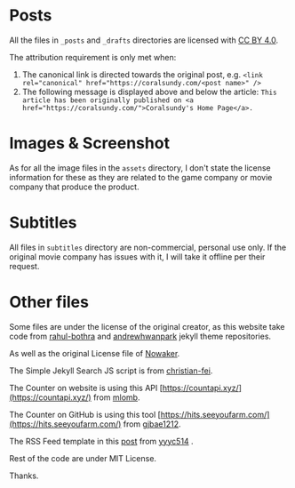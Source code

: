 # Posts

All the files in `_posts` and `_drafts` directories are licensed with [CC BY 4.0](https://creativecommons.org/licenses/by/4.0/).

The attribution requirement is only met when:

1. The canonical link is directed towards the original post, e.g.
   `<link rel="canonical" href="https://coralsundy.com/<post name>" />`
2. The following message is displayed above and below the article:
   `This article has been originally published on <a href="https://coralsundy.com/">Coralsundy's Home Page</a>.`

# Images & Screenshot

As for all the image files in the `assets` directory, I don't state the license information for these as they are related to the game company or movie company that produce the product.

# Subtitles

All files in `subtitles` directory are non-commercial, personal use only. If the original movie company has issues with it, I will take it offline per their request.

# Other files

Some files are under the license of the original creator, as this website take code from [rahul-bothra](https://github.com/rahul-bothra/parchment) and [andrewhwanpark](https://github.com/andrewhwanpark/brutalist-blog) jekyll theme repositories.

As well as the original License file of [Nowaker](https://gitlab.com/Nowaker/nowaker-blog/blob/master/LICENSE.md).


The Simple Jekyll Search JS script is from [christian-fei](https://github.com/christian-fei/).


The Counter on website is using this API [https://countapi.xyz/](https://countapi.xyz/) from [mlomb](https://github.com/mlomb/).


The Counter on GitHub is using this tool [https://hits.seeyoufarm.com/](https://hits.seeyoufarm.com/) from [gjbae1212](https://github.com/gjbae1212/).


The RSS Feed template in this [post](http://runningblind.com/2018/12/22/jekyll-jekyll-feed-you-don-t-need-it/) from [yyyc514](https://github.com/yyyc514) .


Rest of the code are under MIT License.


Thanks.
